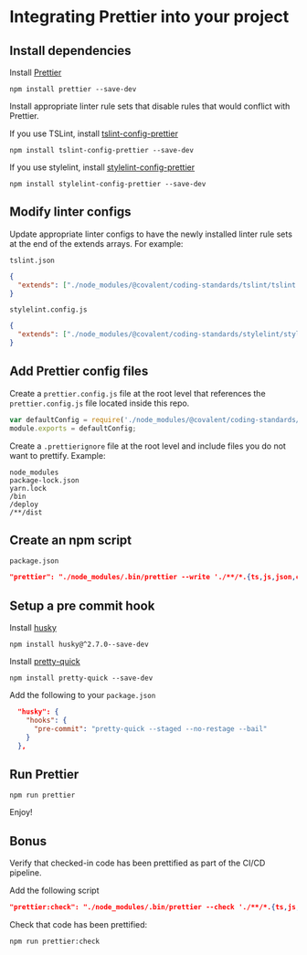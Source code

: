 # Integrating Prettier into your project

## Install dependencies

Install [Prettier](https://github.com/prettier/prettier)

`npm install prettier --save-dev`

Install appropriate linter rule sets that disable rules that would conflict with Prettier.

If you use TSLint, install [tslint-config-prettier](https://github.com/prettier/tslint-config-prettier)

`npm install tslint-config-prettier --save-dev`

If you use stylelint, install [stylelint-config-prettier](https://github.com/prettier/stylelint-config-prettier)

`npm install stylelint-config-prettier --save-dev`

## Modify linter configs

Update appropriate linter configs to have the newly installed linter rule sets at the end of the extends arrays. For example:

`tslint.json`

```json
{
  "extends": ["./node_modules/@covalent/coding-standards/tslint/tslint.json", "tslint-config-prettier"]
}
```

`stylelint.config.js`

```json
{
  "extends": ["./node_modules/@covalent/coding-standards/stylelint/stylelint.config.js", "stylelint-config-prettier"]
}
```

## Add Prettier config files

Create a `prettier.config.js` file at the root level that references the `prettier.config.js` file located inside this repo.

```javascript
var defaultConfig = require('./node_modules/@covalent/coding-standards/prettier/prettier.config.js');
module.exports = defaultConfig;
```

Create a `.prettierignore` file at the root level and include files you do not want to prettify. Example:

```
node_modules
package-lock.json
yarn.lock
/bin
/deploy
/**/dist
```

## Create an npm script

`package.json`

```json
"prettier": "./node_modules/.bin/prettier --write './**/*.{ts,js,json,css,scss,html,yml,md}'",
```

## Setup a pre commit hook

Install [husky](https://github.com/typicode/husky)

`npm install husky@^2.7.0--save-dev`

Install [pretty-quick](https://github.com/azz/pretty-quick)

`npm install pretty-quick --save-dev`

Add the following to your `package.json`

```json
  "husky": {
    "hooks": {
      "pre-commit": "pretty-quick --staged --no-restage --bail"
    }
  },
```

## Run Prettier

`npm run prettier`

Enjoy!

## Bonus

Verify that checked-in code has been prettified as part of the CI/CD pipeline.

Add the following script

```json
"prettier:check": "./node_modules/.bin/prettier --check './**/*.{ts,js,json,css,scss,html,yml,md}'"
```

Check that code has been prettified:

`npm run prettier:check`
